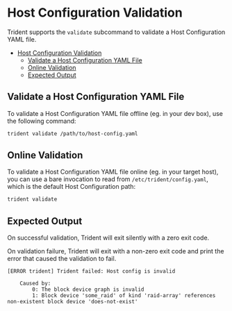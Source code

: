 # Host Configuration Validation

Trident supports the `validate` subcommand to validate a Host Configuration YAML
file.

- [Host Configuration Validation](#host-configuration-validation)
  - [Validate a Host Configuration YAML File](#validate-a-host-configuration-yaml-file)
  - [Online Validation](#online-validation)
  - [Expected Output](#expected-output)

## Validate a Host Configuration YAML File

To validate a Host Configuration YAML file offline (eg. in your dev box), use
the following command:

```bash
trident validate /path/to/host-config.yaml
```

## Online Validation

To validate a Host Configuration YAML file online (eg. in your target host), you
can use a bare invocation to read from `/etc/trident/config.yaml`, which is the
default Host Configuration path:

```bash
trident validate
```

## Expected Output

On successful validation, Trident will exit silently with a zero exit code.

On validation failure, Trident will exit with a non-zero exit code and print the
error that caused the validation to fail.

```text
[ERROR trident] Trident failed: Host config is invalid
    
    Caused by:
        0: The block device graph is invalid
        1: Block device 'some_raid' of kind 'raid-array' references non-existent block device 'does-not-exist'
```
